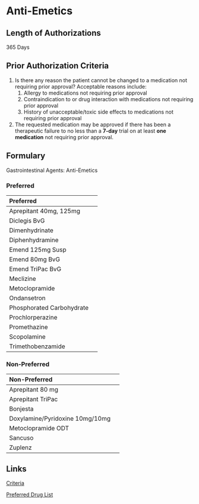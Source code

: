 # Anti-Emetics

## Length of Authorizations

365 Days

## Prior Authorization Criteria

1.  Is there any reason the patient cannot be changed to a medication not requiring prior approval? Acceptable reasons include:
    1.  Allergy to medications not requiring prior approval
    2.  Contraindication to or drug interaction with medications not requiring prior approval
    3.  History of unacceptable/toxic side effects to medications not requiring prior approval
2.  The requested medication may be approved if there has been a therapeutic failure to no less than a **7-day** trial on at least **one medication** not requiring prior approval.

## Formulary

Gastrointestinal Agents: Anti-Emetics

### Preferred

| Preferred                 |      |
| :------------------------ | ---: |
| Aprepitant 40mg, 125mg    |      |
| Diclegis BvG              |      |
| Dimenhydrinate            |      |
| Diphenhydramine           |      |
| Emend 125mg Susp          |      |
| Emend 80mg BvG            |      |
| Emend TriPac BvG          |      |
| Meclizine                 |      |
| Metoclopramide            |      |
| Ondansetron               |      |
| Phosphorated Carbohydrate |      |
| Prochlorperazine          |      |
| Promethazine              |      |
| Scopolamine               |      |
| Trimethobenzamide         |      |

### Non-Preferred

| Non-Preferred                   |      |
| :------------------------------ | ---: |
| Aprepitant 80 mg                |      |
| Aprepitant TriPac               |      |
| Bonjesta                        |      |
| Doxylamine/Pyridoxine 10mg/10mg |      |
| Metoclopramide ODT              |      |
| Sancuso                         |      |
| Zuplenz                         |      |

## Links

[Criteria](https://pharmacy.medicaid.ohio.gov/sites/default/files/20220415_UPDL_Criteria_FINAL_.pdf#page=58)

[Preferred Drug List](https://pharmacy.medicaid.ohio.gov/sites/default/files/20220701_UPDL_FINAL.pdf#page=21)

